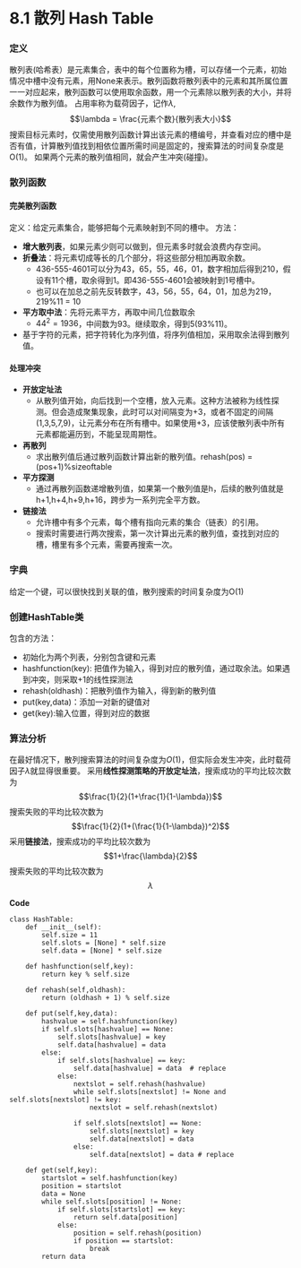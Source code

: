 # 8.1 散列 Hash Table
### 定义 
散列表(哈希表）是元素集合，表中的每个位置称为槽，可以存储一个元素，初始情况中槽中没有元素，用None来表示。散列函数将散列表中的元素和其所属位置一一对应起来，散列函数可以使用取余函数，用一个元素除以散列表的大小，并将余数作为散列值。
占用率称为载荷因子，记作$\lambda$, $$\lambda = \frac{元素个数}{散列表大小}$$
搜索目标元素时，仅需使用散列函数计算出该元素的槽编号，并查看对应的槽中是否有值，计算散列值找到相依位置所需时间是固定的，搜索算法的时间复杂度是O(1)。
如果两个元素的散列值相同，就会产生冲突(碰撞)。

### 散列函数
#### 完美散列函数
定义：给定元素集合，能够把每个元素映射到不同的槽中。
方法：
- **增大散列表**，如果元素少则可以做到，但元素多时就会浪费内存空间。
- **折叠法**：将元素切成等长的几个部分，将这些部分相加再取余数。
  - 436-555-4601可以分为43，65，55，46，01，数字相加后得到210，假设有11个槽，取余得到1。即436-555-4601会被映射到1号槽中。
  - 也可以在加总之前先反转数字，43，56，55，64，01，加总为219，219%11 = 10
- **平方取中法**：先将元素平方，再取中间几位数取余
  - $44^2 = 1936$，中间数为93。继续取余，得到5(93%11)。
- 基于字符的元素，把字符转化为序列值，将序列值相加，采用取余法得到散列值。

#### 处理冲突

- **开放定址法** 
  - 从散列值开始，向后找到一个空槽，放入元素。这种方法被称为线性探测。但会造成聚集现象，此时可以对间隔变为+3，或者不固定的间隔(1,3,5,7,9)，让元素分布在所有槽中。如果使用+3，应该使散列表中所有元素都能遍历到，不能呈现周期性。
- **再散列**
  - 求出散列值后通过散列函数计算出新的散列值。rehash(pos) = (pos+1)%sizeoftable
- **平方探测**
  - 通过再散列函数递增散列值，如果第一个散列值是h，后续的散列值就是h+1,h+4,h+9,h+16，跨步为一系列完全平方数。
- **链接法**
  - 允许槽中有多个元素，每个槽有指向元素的集合（链表）的引用。
  - 搜索时需要进行两次搜索，第一次计算出元素的散列值，查找到对应的槽，槽里有多个元素，需要再搜索一次。

### 字典
给定一个键，可以很快找到关联的值，散列搜索的时间复杂度为O(1)

### 创建HashTable类
包含的方法：
- 初始化为两个列表，分别包含键和元素
- hashfunction(key): 把值作为输入，得到对应的散列值，通过取余法。如果遇到冲突，则采取+1的线性探测法
- rehash(oldhash)：把散列值作为输入，得到新的散列值
- put(key,data)：添加一对新的键值对
- get(key):输入位置，得到对应的数据

### 算法分析
在最好情况下，散列搜索算法的时间复杂度为$O(1)$，但实际会发生冲突，此时载荷因子$\lambda$就显得很重要。
采用**线性探测策略的开放定址法**，搜索成功的平均比较次数为$$\frac{1}{2}(1+\frac{1}{1-\lambda})$$
搜索失败的平均比较次数为$$\frac{1}{2}(1+(\frac{1}{1-\lambda})^2)$$
采用**链接法**，搜索成功的平均比较次数为$$1+\frac{\lambda}{2}$$
搜索失败的平均比较次数为$$\lambda$$

**Code**
```
class HashTable:
    def __init__(self):
        self.size = 11
        self.slots = [None] * self.size
        self.data = [None] * self.size

    def hashfunction(self,key):
        return key % self.size

    def rehash(self,oldhash):
        return (oldhash + 1) % self.size

    def put(self,key,data):
        hashvalue = self.hashfunction(key)
        if self.slots[hashvalue] == None:
            self.slots[hashvalue] = key
            self.data[hashvalue] = data
        else:
            if self.slots[hashvalue] == key:
                self.data[hashvalue] = data  # replace
            else: 
                nextslot = self.rehash(hashvalue)
                while self.slots[nextslot] != None and self.slots[nextslot] != key:
                    nextslot = self.rehash(nextslot)

                if self.slots[nextslot] == None:
                    self.slots[nextslot] = key
                    self.data[nextslot] = data
                else:
                    self.data[nextslot] = data # replace
                    
    def get(self,key):
        startslot = self.hashfunction(key)
        position = startslot
        data = None
        while self.slots[position] != None:
            if self.slots[startslot] == key:
                return self.data[position]
            else:
                position = self.rehash(position)
                if position == startslot:
                    break
        return data
```

